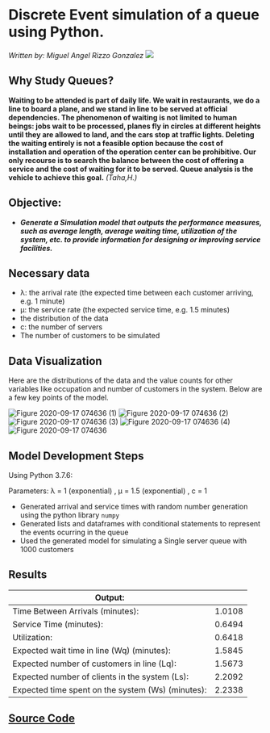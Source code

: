 # Discrete Event simulation of a queue using Python. 
*Written by: Miguel Angel Rizzo Gonzalez*
![](https://user-images.githubusercontent.com/69512046/93006624-747df780-f52c-11ea-9b3a-8e0f97714b87.jpg)


## Why Study Queues?
**Waiting to be attended is part of daily life. We wait in restaurants, we do a
line to board a plane, and we stand in line to be served at
official dependencies. The phenomenon of waiting is not limited to human beings:
jobs wait to be processed, planes fly in circles at different heights
until they are allowed to land, and the cars stop at traffic lights. Deleting the
waiting entirely is not a feasible option because the cost of installation and
operation of the operation center can be prohibitive. Our only recourse is to search
the balance between the cost of offering a service and the cost of waiting for it to be served.
Queue analysis is the vehicle to achieve this goal.** *(Taha,H.)* 
##  Objective: 
- ***Generate a Simulation model that outputs the performance measures, such as average length, average waiting time, utilization of the system, etc. to provide information for designing or improving service facilities.***

## Necessary data
- λ: the arrival rate (the expected time between each customer arriving, e.g. 1 minute)
- μ: the service rate (the expected service time, e.g. 1.5 minutes)
- the distribution of the data
- c: the number of servers
- The number of customers to be simulated

## Data Visualization

Here are the distributions of the data and the value counts for other variables like occupation and number of customers in the system. Below are a few key points of the model.


![Figure 2020-09-17 074636 (1)](https://user-images.githubusercontent.com/69512046/93467728-0cc50500-f8bc-11ea-80b3-01247d448276.png)
![Figure 2020-09-17 074636 (2)](https://user-images.githubusercontent.com/69512046/93467732-0f275f00-f8bc-11ea-82bc-78960168f24c.png)
![Figure 2020-09-17 074636 (3)](https://user-images.githubusercontent.com/69512046/93467736-10588c00-f8bc-11ea-9ae9-549df09eb187.png)
![Figure 2020-09-17 074636 (4)](https://user-images.githubusercontent.com/69512046/93467741-1189b900-f8bc-11ea-8f93-2c66549e784e.png)
![Figure 2020-09-17 074636](https://user-images.githubusercontent.com/69512046/93467746-12224f80-f8bc-11ea-9516-357a24ef9919.png)

## Model Development Steps
Using Python 3.7.6:

Parameters: λ = 1 (exponential) , μ = 1.5 (exponential) , c = 1

- Generated arrival and service times with random number generation using the python library `numpy`
- Generated lists and dataframes with conditional statements to represent the events ocurring in the queue
- Used the generated model for simulating a Single server queue with 1000 customers

## Results

|  Output:                 |          | 
| ----------- | ----------- |
|  Time Between Arrivals (minutes):  | 1.0108  |
| Service Time (minutes):            |  0.6494  |        
| Utilization:             |  0.6418  |
|  Expected wait time in line (Wq) (minutes):|    1.5845 |  
|  Expected number of customers in line (Lq):|   1.5673 |  
|   Expected number of clients in the system (Ls): |  2.2092 |  
|   Expected time spent on the system (Ws) (minutes):|   2.2338 |  

 ## [Source Code](https://github.com/miguelrizzog96/Simulation-of-a-single-server-queue/blob/master/QueuingSimulation.py)
